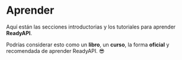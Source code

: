 # Aprender

Aquí están las secciones introductorias y los tutoriales para aprender **ReadyAPI**.

Podrías considerar esto como un **libro**, un **curso**, la forma **oficial** y recomendada de aprender ReadyAPI. 😎
